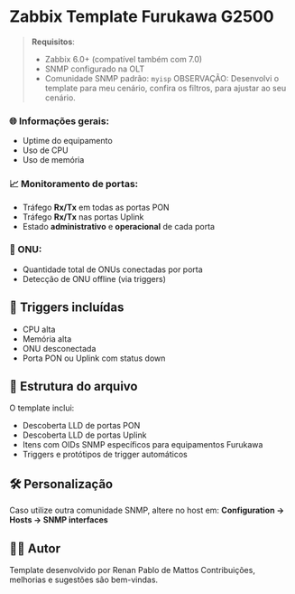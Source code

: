 # Zabbix Template Furukawa G2500

> **Requisitos**:
> - Zabbix 6.0+ (compatível também com 7.0)
> - SNMP configurado na OLT
> - Comunidade SNMP padrão: `myisp`
> OBSERVAÇÃO: Desenvolvi o template para meu cenário, confira os filtros, para ajustar ao seu cenário.

### 🌐 Informações gerais:
- Uptime do equipamento
- Uso de CPU
- Uso de memória

### 📈 Monitoramento de portas:
- Tráfego **Rx/Tx** em todas as portas PON
- Tráfego **Rx/Tx** nas portas Uplink
- Estado **administrativo** e **operacional** de cada porta

### 👥 ONU:
- Quantidade total de ONUs conectadas por porta
- Detecção de ONU offline (via triggers)

## 🚨 Triggers incluídas
- CPU alta
- Memória alta
- ONU desconectada
- Porta PON ou Uplink com status down

## 📁 Estrutura do arquivo
O template inclui:
- Descoberta LLD de portas PON
- Descoberta LLD de portas Uplink
- Itens com OIDs SNMP específicos para equipamentos Furukawa
- Triggers e protótipos de trigger automáticos

## 🛠️ Personalização

Caso utilize outra comunidade SNMP, altere no host em:
**Configuration → Hosts → SNMP interfaces**

## 🧑‍💻 Autor
Template desenvolvido por Renan Pablo de Mattos
Contribuições, melhorias e sugestões são bem-vindas.

